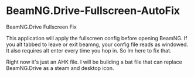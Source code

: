 # BeamNG.Drive-Fullscreen-AutoFix
BeamNG.Drive Fullscreen Fix


This application will apply the fullscreen config before opening BeamNG. If you alt tabbed to leave or exit beamng, your config file reads as windowed. It also requires alt enter every time you hop in. So Im here to fix that. 

Right now it's just an AHK file. I will be building a bat file that can replace BeamNG.Drive as a steam and desktop icon. 

